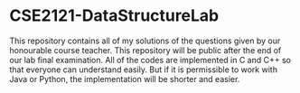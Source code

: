 # CSE2121-DataStructureLab
This repository contains all of my solutions of the questions given by our honourable course teacher. This repository will be public after the end of our lab final examination. All of the codes are implemented in C and C++ so that everyone can understand easily. But if it is permissible to work with Java or Python, the implementation will be shorter and easier.
